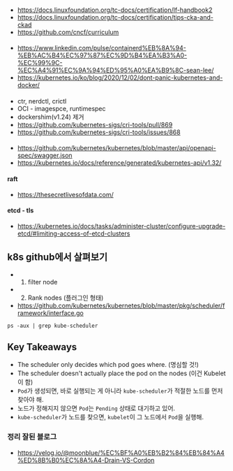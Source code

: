 

####
- https://docs.linuxfoundation.org/tc-docs/certification/lf-handbook2
- https://docs.linuxfoundation.org/tc-docs/certification/tips-cka-and-ckad
- https://github.com/cncf/curriculum


####
- https://www.linkedin.com/pulse/containerd%EB%8A%94-%EB%AC%B4%EC%97%87%EC%9D%B4%EA%B3%A0-%EC%99%9C-%EC%A4%91%EC%9A%94%ED%95%A0%EA%B9%8C-sean-lee/
- https://kubernetes.io/ko/blog/2020/12/02/dont-panic-kubernetes-and-docker/

####
- ctr, nerdctl, crictl
- OCI - imagespce, runtimespec
- dockershim(v1.24) 제거
- https://github.com/kubernetes-sigs/cri-tools/pull/869
- https://github.com/kubernetes-sigs/cri-tools/issues/868

####
- https://github.com/kubernetes/kubernetes/blob/master/api/openapi-spec/swagger.json
- https://kubernetes.io/docs/reference/generated/kubernetes-api/v1.32/

#### raft
- https://thesecretlivesofdata.com/

#### etcd - tls
- https://kubernetes.io/docs/tasks/administer-cluster/configure-upgrade-etcd/#limiting-access-of-etcd-clusters


## k8s github에서 살펴보기
- 1. filter node 
- 2. Rank nodes (플러그인 형태)
- https://github.com/kubernetes/kubernetes/blob/master/pkg/scheduler/framework/interface.go

```shell
ps -aux | grep kube-scheduler
```


## Key Takeaways
- The scheduler only decides which pod goes where. (명심할 것!)
- The scheduler doesn't actually place the pod on the nodes (이건 Kubelet이 함)
- `Pod`가 생성되면, 바로 실행되는 게 아니라 `kube-scheduler`가 적절한 노드를 먼저 찾아야 해.
- 노드가 정해지지 않으면 `Pod`는 `Pending` 상태로 대기하고 있어.
- `kube-scheduler`가 노드를 찾으면, `kubelet`이 그 노드에서 `Pod`을 실행해.


### 정리 잘된 블로그
- https://velog.io/@moonblue/%EC%BF%A0%EB%B2%84%EB%84%A4%ED%8B%B0%EC%8A%A4-Drain-VS-Cordon